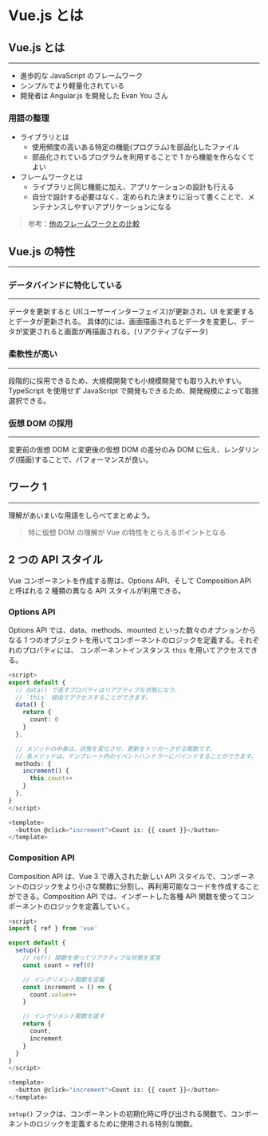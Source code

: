 # Vue.js とは

## Vue.js とは

---

- 進歩的な JavaScript のフレームワーク
- シンプルでより軽量化されている
- 開発者は Angular.js を開発した Evan You さん

### 用語の整理

- ライブラリとは
  - 使用頻度の高いある特定の機能(プログラム)を部品化したファイル
  - 部品化されているプログラムを利用することで 1 から機能を作らなくてよい
- フレームワークとは
  - ライブラリと同じ機能に加え、アプリケーションの設計も行える
  - 自分で設計する必要はなく、定められた決まりに沿って書くことで、メンテナンスしやすいアプリケーションになる

> 参考：[他のフレームワークとの比較](https://v2.vuejs.org/v2/guide/comparison.html)

## Vue.js の特性

---

### データバインドに特化している

---

データを更新すると UI(ユーザーインターフェイス)が更新され、UI を変更するとデータが更新される。
具体的には、画面描画されるとデータを変更し、データが変更されると画面が再描画される。(リアクティブなデータ)

### 柔軟性が高い

---

段階的に採用できるため、大規模開発でも小規模開発でも取り入れやすい。
TypeScript を使用せず JavaScript で開発もできるため、開発規模によって取捨選択できる。

### 仮想 DOM の採用

---

変更前の仮想 DOM と変更後の仮想 DOM の差分のみ DOM に伝え、レンダリング(描画)することで、パフォーマンスが良い。

<div style="page-break-before:always"></div>

## ワーク 1

---

理解があいまいな用語をしらべてまとめよう。

> 特に仮想 DOM の理解が Vue の特性をとらえるポイントとなる

## 2 つの API スタイル

Vue コンポーネントを作成する際は、Options API、そして Composition API と呼ばれる 2 種類の異なる API スタイルが利用できる。

### Options API

Options API では、data、methods、mounted といった数々のオプションからなる 1 つのオブジェクトを用いてコンポーネントのロジックを定義する。それぞれのプロパティには、 コンポーネントインスタンス `this` を用いてアクセスできる。

```ts
<script>
export default {
  // data() で返すプロパティはリアクティブな状態になり、
  // `this` 経由でアクセスすることができます。
  data() {
    return {
      count: 0
    }
  },

  // メソッドの中身は、状態を変化させ、更新をトリガーさせる関数です。
  // 各メソッドは、テンプレート内のイベントハンドラーにバインドすることができます。
  methods: {
    increment() {
      this.count++
    }
  },
}
</script>

<template>
  <button @click="increment">Count is: {{ count }}</button>
</template>
```

### Composition API

Composition API は、Vue 3 で導入された新しい API スタイルで、コンポーネントのロジックをより小さな関数に分割し、再利用可能なコードを作成することができる。Composition API では、インポートした各種 API 関数を使ってコンポーネントのロジックを定義していく。

```ts
<script>
import { ref } from 'vue'

export default {
  setup() {
    // ref() 関数を使ってリアクティブな状態を宣言
    const count = ref(0)

    // インクリメント関数を定義
    const increment = () => {
      count.value++
    }

    // インクリメント関数を返す
    return {
      count,
      increment
    }
  }
}
</script>

<template>
  <button @click="increment">Count is: {{ count }}</button>
</template>
```

`setup()` フックは、コンポーネントの初期化時に呼び出される関数で、コンポーネントのロジックを定義するために使用される特別な関数。
